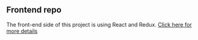 ## Frontend repo

The front-end side of this project is using React and Redux. [Click here for more details]()
